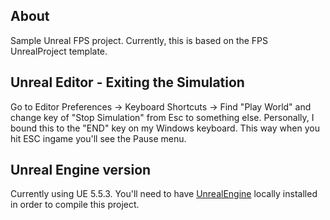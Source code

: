 ## About

Sample Unreal FPS project. Currently, this is based on the FPS UnrealProject template.

## Unreal Editor - Exiting the Simulation

Go to Editor Preferences -> Keyboard Shortcuts -> Find "Play World" and change key of "Stop Simulation" from Esc to something else.
Personally, I bound this to the "END" key on my Windows keyboard. This way when you hit ESC ingame
you'll see the Pause menu.

## Unreal Engine version

Currently using UE 5.5.3. You'll need to have [UnrealEngine](https://github.com/sandboxcoder/UnrealEngine) locally installed in order to compile this project.